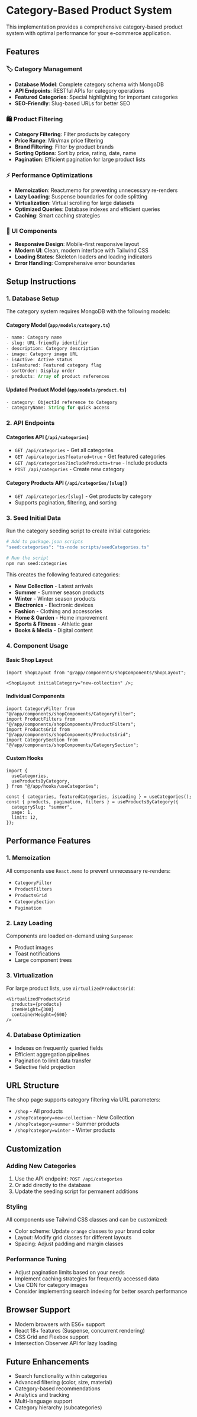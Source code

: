 # Category-Based Product System

This implementation provides a comprehensive category-based product system with optimal performance for your e-commerce application.

## Features

### 🏷️ Category Management

- **Database Model**: Complete category schema with MongoDB
- **API Endpoints**: RESTful APIs for category operations
- **Featured Categories**: Special highlighting for important categories
- **SEO-Friendly**: Slug-based URLs for better SEO

### 🛍️ Product Filtering

- **Category Filtering**: Filter products by category
- **Price Range**: Min/max price filtering
- **Brand Filtering**: Filter by product brands
- **Sorting Options**: Sort by price, rating, date, name
- **Pagination**: Efficient pagination for large product lists

### ⚡ Performance Optimizations

- **Memoization**: React.memo for preventing unnecessary re-renders
- **Lazy Loading**: Suspense boundaries for code splitting
- **Virtualization**: Virtual scrolling for large datasets
- **Optimized Queries**: Database indexes and efficient queries
- **Caching**: Smart caching strategies

### 🎨 UI Components

- **Responsive Design**: Mobile-first responsive layout
- **Modern UI**: Clean, modern interface with Tailwind CSS
- **Loading States**: Skeleton loaders and loading indicators
- **Error Handling**: Comprehensive error boundaries

## Setup Instructions

### 1. Database Setup

The category system requires MongoDB with the following models:

#### Category Model (`app/models/category.ts`)

```typescript
- name: Category name
- slug: URL-friendly identifier
- description: Category description
- image: Category image URL
- isActive: Active status
- isFeatured: Featured category flag
- sortOrder: Display order
- products: Array of product references
```

#### Updated Product Model (`app/models/product.ts`)

```typescript
- category: ObjectId reference to Category
- categoryName: String for quick access
```

### 2. API Endpoints

#### Categories API (`/api/categories`)

- `GET /api/categories` - Get all categories
- `GET /api/categories?featured=true` - Get featured categories
- `GET /api/categories?includeProducts=true` - Include products
- `POST /api/categories` - Create new category

#### Category Products API (`/api/categories/[slug]`)

- `GET /api/categories/[slug]` - Get products by category
- Supports pagination, filtering, and sorting

### 3. Seed Initial Data

Run the category seeding script to create initial categories:

```bash
# Add to package.json scripts
"seed:categories": "ts-node scripts/seedCategories.ts"

# Run the script
npm run seed:categories
```

This creates the following featured categories:

- **New Collection** - Latest arrivals
- **Summer** - Summer season products
- **Winter** - Winter season products
- **Electronics** - Electronic devices
- **Fashion** - Clothing and accessories
- **Home & Garden** - Home improvement
- **Sports & Fitness** - Athletic gear
- **Books & Media** - Digital content

### 4. Component Usage

#### Basic Shop Layout

```tsx
import ShopLayout from "@/app/components/shopComponents/ShopLayout";

<ShopLayout initialCategory="new-collection" />;
```

#### Individual Components

```tsx
import CategoryFilter from "@/app/components/shopComponents/CategoryFilter";
import ProductFilters from "@/app/components/shopComponents/ProductFilters";
import ProductsGrid from "@/app/components/shopComponents/ProductsGrid";
import CategorySection from "@/app/components/shopComponents/CategorySection";
```

#### Custom Hooks

```tsx
import {
  useCategories,
  useProductsByCategory,
} from "@/app/hooks/useCategories";

const { categories, featuredCategories, isLoading } = useCategories();
const { products, pagination, filters } = useProductsByCategory({
  categorySlug: "summer",
  page: 1,
  limit: 12,
});
```

## Performance Features

### 1. Memoization

All components use `React.memo` to prevent unnecessary re-renders:

- `CategoryFilter`
- `ProductFilters`
- `ProductsGrid`
- `CategorySection`
- `Pagination`

### 2. Lazy Loading

Components are loaded on-demand using `Suspense`:

- Product images
- Toast notifications
- Large component trees

### 3. Virtualization

For large product lists, use `VirtualizedProductsGrid`:

```tsx
<VirtualizedProductsGrid
  products={products}
  itemHeight={300}
  containerHeight={600}
/>
```

### 4. Database Optimization

- Indexes on frequently queried fields
- Efficient aggregation pipelines
- Pagination to limit data transfer
- Selective field projection

## URL Structure

The shop page supports category filtering via URL parameters:

- `/shop` - All products
- `/shop?category=new-collection` - New Collection
- `/shop?category=summer` - Summer products
- `/shop?category=winter` - Winter products

## Customization

### Adding New Categories

1. Use the API endpoint: `POST /api/categories`
2. Or add directly to the database
3. Update the seeding script for permanent additions

### Styling

All components use Tailwind CSS classes and can be customized:

- Color scheme: Update `orange` classes to your brand color
- Layout: Modify grid classes for different layouts
- Spacing: Adjust padding and margin classes

### Performance Tuning

- Adjust pagination limits based on your needs
- Implement caching strategies for frequently accessed data
- Use CDN for category images
- Consider implementing search indexing for better search performance

## Browser Support

- Modern browsers with ES6+ support
- React 18+ features (Suspense, concurrent rendering)
- CSS Grid and Flexbox support
- Intersection Observer API for lazy loading

## Future Enhancements

- Search functionality within categories
- Advanced filtering (color, size, material)
- Category-based recommendations
- Analytics and tracking
- Multi-language support
- Category hierarchy (subcategories)
